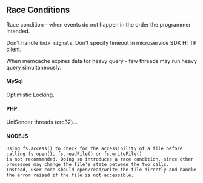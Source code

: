 Race Conditions
-

Race condition - when events do not happen in the order the programmer intended.

Don't handle `Unix signals`.
Don't specify timeout in microservice SDK HTTP client.

When memcache expires data for heavy query - few threads may run heavy query simultaneously.

#### MySql

Optimistic Locking.

#### PHP

UniSender threads (crc32)...

#### NODEJS

````
Using fs.access() to check for the accessibility of a file before calling fs.open(), fs.readFile() or fs.writeFile()
is not recommended. Doing so introduces a race condition, since other processes may change the file's state between the two calls.
Instead, user code should open/read/write the file directly and handle the error raised if the file is not accessible.
````
